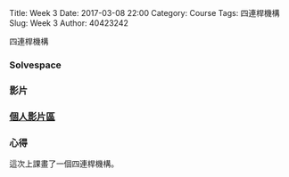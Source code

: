 Title: Week 3
Date: 2017-03-08 22:00
Category: Course
Tags: 四連桿機構
Slug: Week 3
Author: 40423242


四連桿機構



<h3>Solvespace</h3>




<h3>影片</h3>




<h3><a href="https://vimeo.com/user60353473">個人影片區</a></h3>




<h3>心得</h3>
<p>這次上課畫了一個四連桿機構。<p>